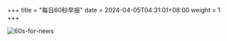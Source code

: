 +++
title = "每日60秒早报"
date = 2024-04-05T04:31:01+08:00
weight = 1
+++

![60s-for-news](/img/zaobao/zaobao.png "由 ALAPI 提供支持")
